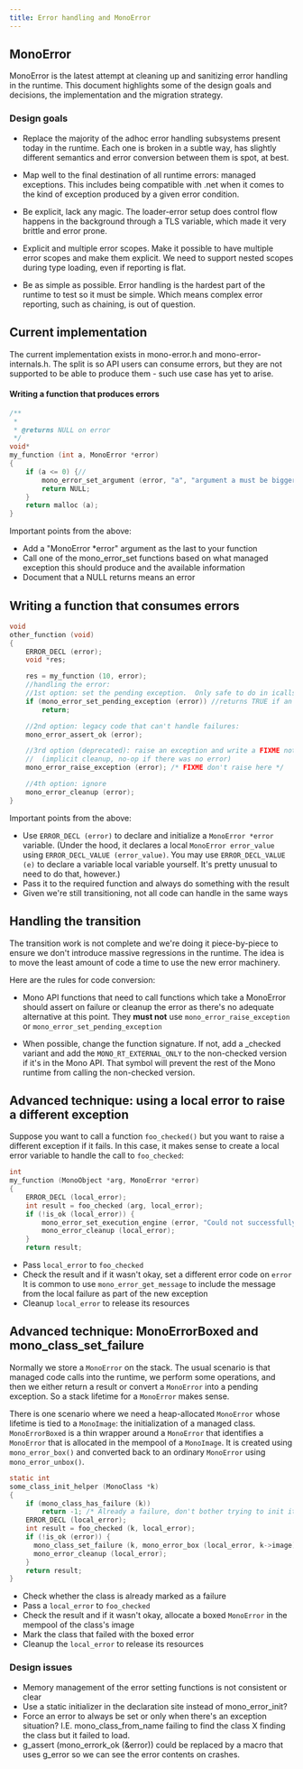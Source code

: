 ```yaml
---
title: Error handling and MonoError
---
```


## MonoError

MonoError is the latest attempt at cleaning up and sanitizing error handling in the runtime. This document highlights some of the design goals and decisions, the implementation and the migration strategy.

### Design goals

-   Replace the majority of the adhoc error handling subsystems present today in the runtime. Each one is broken in a subtle way, has slightly different semantics and error conversion between them is spot, at best.

-   Map well to the final destination of all runtime errors: managed exceptions. This includes being compatible with .net when it comes to the kind of exception produced by a given error condition.

-   Be explicit, lack any magic. The loader-error setup does control flow happens in the background through a TLS variable, which made it very brittle and error prone.

-   Explicit and multiple error scopes. Make it possible to have multiple error scopes and make them explicit. We need to support nested scopes during type loading, even if reporting is flat.

-   Be as simple as possible. Error handling is the hardest part of the runtime to test so it must be simple. Which means complex error reporting, such as chaining, is out of question.

## Current implementation

The current implementation exists in mono-error.h and mono-error-internals.h. The split is so API users can consume errors, but they are not supported to be able to produce them - such use case has yet to arise.

#### Writing a function that produces errors

``` c
/**
 *
 * @returns NULL on error
 */
void*
my_function (int a, MonoError *error)
{
    if (a <= 0) {//
        mono_error_set_argument (error, "a", "argument a must be bigger than zero, it was %d", a);
        return NULL;
    }
    return malloc (a);
}
```

Important points from the above:

-   Add a "MonoError \*error" argument as the last to your function
-   Call one of the mono_error_set functions based on what managed exception this should produce and the available information
-   Document that a NULL returns means an error

## Writing a function that consumes errors

``` c
void
other_function (void)
{
    ERROR_DECL (error);
    void *res;

    res = my_function (10, error);
    //handling the error:
    //1st option: set the pending exception.  Only safe to do in icalls
    if (mono_error_set_pending_exception (error)) //returns TRUE if an exception was set
        return;

    //2nd option: legacy code that can't handle failures:
    mono_error_assert_ok (error);

    //3rd option (deprecated): raise an exception and write a FIXME note
    //  (implicit cleanup, no-op if there was no error)
    mono_error_raise_exception (error); /* FIXME don't raise here */

    //4th option: ignore
    mono_error_cleanup (error);
}
```

Important points from the above:

-   Use `ERROR_DECL (error)` to declare and initialize a `MonoError *error` variable. (Under the hood, it declares a local `MonoError error_value` using `ERROR_DECL_VALUE (error_value)`. You may use `ERROR_DECL_VALUE (e)` to declare a variable local variable yourself. It's pretty unusual to need to do that, however.)
-   Pass it to the required function and always do something with the result
-   Given we're still transitioning, not all code can handle in the same ways

## Handling the transition

The transition work is not complete and we're doing it piece-by-piece to ensure we don't introduce massive regressions in the runtime. The idea is to move the least amount of code a time to use the new error machinery.

Here are the rules for code conversion:

-   Mono API functions that need to call functions which take a MonoError should assert on failure or cleanup the error as there's no adequate alternative at this point. They **must not** use `mono_error_raise_exception` or `mono_error_set_pending_exception`

-   When possible, change the function signature. If not, add a \_checked variant and add the `MONO_RT_EXTERNAL_ONLY` to the non-checked version if it's in the Mono API. That symbol will prevent the rest of the Mono runtime from calling the non-checked version.

## Advanced technique: using a local error to raise a different exception

Suppose you want to call a function `foo_checked()` but you want to raise a different exception if it fails. In this case, it makes sense to create a local error variable to handle the call to `foo_checked`:

``` c
int
my_function (MonoObject *arg, MonoError *error)
{
    ERROR_DECL (local_error);
    int result = foo_checked (arg, local_error);
    if (!is_ok (local_error)) {
        mono_error_set_execution_engine (error, "Could not successfully call foo_checked, due to: %s", mono_error_get_message (local_error));
        mono_error_cleanup (local_error);
    }
    return result;
```

-   Pass `local_error` to `foo_checked`
-   Check the result and if it wasn't okay, set a different error code on `error` It is common to use `mono_error_get_message` to include the message from the local failure as part of the new exception
-   Cleanup `local_error` to release its resources

## Advanced technique: MonoErrorBoxed and mono_class_set_failure

Normally we store a `MonoError` on the stack. The usual scenario is that managed code calls into the runtime, we perform some operations, and then we either return a result or convert a `MonoError` into a pending exception. So a stack lifetime for a `MonoError` makes sense.

There is one scenario where we need a heap-allocated `MonoError` whose lifetime is tied to a `MonoImage`: the initialization of a managed class. `MonoErrorBoxed` is a thin wrapper around a `MonoError` that identifies a `MonoError` that is allocated in the mempool of a `MonoImage`. It is created using `mono_error_box()` and converted back to an ordinary `MonoError` using `mono_error_unbox()`.

``` c
static int
some_class_init_helper (MonoClass *k)
{
    if (mono_class_has_failure (k))
        return -1; /* Already a failure, don't bother trying to init it */
    ERROR_DECL (local_error);
    int result = foo_checked (k, local_error);
    if (!is_ok (error)) {
      mono_class_set_failure (k, mono_error_box (local_error, k->image));
      mono_error_cleanup (local_error);
    }
    return result;
}
```

-   Check whether the class is already marked as a failure
-   Pass a `local_error` to `foo_checked`
-   Check the result and if it wasn't okay, allocate a boxed `MonoError` in the mempool of the class's image
-   Mark the class that failed with the boxed error
-   Cleanup the `local_error` to release its resources

### Design issues

-   Memory management of the error setting functions is not consistent or clear
-   Use a static initializer in the declaration site instead of mono_error_init?
-   Force an error to always be set or only when there's an exception situation? I.E. mono_class_from_name failing to find the class X finding the class but it failed to load.
-   g_assert (mono_errork_ok (&error)) could be replaced by a macro that uses g_error so we can see the error contents on crashes.
